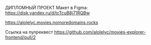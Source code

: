 ДИПЛОМНЫЙ ПРОЕКТ 
Макет в Figma: https://disk.yandex.ru/d/tcTcuB8j71RQBw


https://alolelyc.movies.nomoredomains.rocks

Ссылка на пулреквест
https://github.com/alolelyc/movies-explorer-frontend/pull/2
